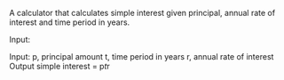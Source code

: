 A calculator that calculates simple interest given principal, annual rate of interest and time period in years.

Input:

Input:
   p, principal amount
   t, time period in years
   r, annual rate of interest
Output
   simple interest = p*t*r
